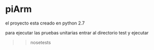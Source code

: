 # piArm

el proyecto esta creado en python 2.7

para ejecutar las pruebas unitarias entrar al directorio test y ejecutar

>>nosetests
